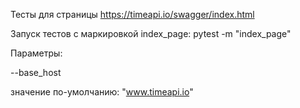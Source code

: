 Тесты для страницы https://timeapi.io/swagger/index.html

Запуск тестов с маркировкой index_page: pytest -m "index_page"

Параметры: 

--base_host

значение по-умолчанию: "www.timeapi.io"
